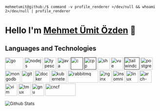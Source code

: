 ```console

mehmetumit@github:/$ command -v profile_renderer >/dev/null && whoami 2>/dev/null | profile_renderer

```

# Hello I'm [Mehmet Ümit Özden](https://mehmetumit.me) 👋

## Languages and Technologies

<a href="https://go.dev/"><img alt="go" src="https://upload.wikimedia.org/wikipedia/commons/0/05/Go_Logo_Blue.svg" width="60" height="40"></a>
<a href="https://nodejs.org/"><img alt="nodejs" src="https://upload.wikimedia.org/wikipedia/commons/d/d9/Node.js_logo.svg" width="60" height="40"></a>
<a href="https://www.typescriptlang.org/"><img alt="typescript" src="https://upload.wikimedia.org/wikipedia/commons/4/4c/Typescript_logo_2020.svg" width="40" height="40"></a>
<a href="https://www.java.com/en/"><img alt="java" src="https://upload.wikimedia.org/wikipedia/tr/2/2e/Java_Logo.svg" width="40" height="40"></a>
<a href=""><img alt="c" src="https://upload.wikimedia.org/wikipedia/commons/1/18/C_Programming_Language.svg" width="40" height="40"></a>
<a href=""><img alt="cpp" src="https://upload.wikimedia.org/wikipedia/commons/1/18/ISO_C%2B%2B_Logo.svg" width="40" height="40"></a>
<a href="https://www.gnu.org/software/bash/"><img alt="sh" src="https://upload.wikimedia.org/wikipedia/commons/4/4b/Bash_Logo_Colored.svg" width="40" height="40"></a>
<a href="https://vuejs.org/"><img alt="vue" src="https://upload.wikimedia.org/wikipedia/commons/9/95/Vue.js_Logo_2.svg" width="40" height="40"></a>
<a href=""><img alt="tailwindcss" src="https://upload.wikimedia.org/wikipedia/commons/d/d5/Tailwind_CSS_Logo.svg" width="50" height="40"></a>
<a href="https://www.postgresql.org/"><img alt="postgresql" src="https://upload.wikimedia.org/wikipedia/commons/2/29/Postgresql_elephant.svg" width="40" height="40"></a>
<a href="https://www.mongodb.com/"><img alt="mongodb" src="https://upload.wikimedia.org/wikipedia/commons/9/93/MongoDB_Logo.svg" width="50" height="40"></a>
<a href="https://git-scm.com/"><img alt="git" src="https://upload.wikimedia.org/wikipedia/commons/3/3f/Git_icon.svg" width="40" height="40"></a>
<a href="https://www.docker.com/"><img alt="docker" src="https://www.docker.com/wp-content/uploads/2022/03/Moby-logo.png" width="50" height="40"></a>
<a href="https://kubernetes.io"><img alt="kubernetes" src="https://upload.wikimedia.org/wikipedia/labs/b/ba/Kubernetes-icon-color.svg" width="50" height="40"></a>
<a href="https://rabbitmq.com"><img alt="rabbitmq" src="https://upload.wikimedia.org/wikipedia/commons/7/71/RabbitMQ_logo.svg" width="100" height="40"></a>
<a href="https://www.nginx.com/"><img alt="nginx" src="https://upload.wikimedia.org/wikipedia/commons/c/c5/Nginx_logo.svg" width="40" height="40"></a>
<a href="https://insomnia.rest/"><img alt="insomnia" src="https://cms-react-testing.cdn.prismic.io/cms-react-testing/fd794b96-f464-432b-b79a-bf99341b2143_insomnia-logo-bug.svg" width="40" height="40"></a>
<a href="https://www.kernel.org/"><img alt="linux" src="https://upload.wikimedia.org/wikipedia/commons/3/35/Tux.svg" width="40" height="40"></a>
<a href="https://archlinux.org/"><img alt="arch-linux" src="https://archlinux.org/logos/archlinux-icon-crystal-64.svg" width="40" height="40"></a>
<a href="https://www.vim.org/"><img alt="vim" src="https://upload.wikimedia.org/wikipedia/commons/9/9f/Vimlogo.svg" width="40" height="40"></a>
<a href="https://github.com/tmux/tmux/wiki"><img alt="tmux" src="https://cdn.worldvectorlogo.com/logos/tmux.svg" width="40" height="40"></a>
<a href="https://www.gnu.org/home.en.html"><img alt="gnu" src="https://upload.wikimedia.org/wikipedia/commons/2/22/Heckert_GNU_white.svg" width="40" height="40"></a>
<a href="https://www.cncf.io"><img alt="cncf" src="https://upload.wikimedia.org/wikipedia/commons/c/c3/Cloud_Native_Computing_Foundation_2023_logo.svg" width="100" height="40"></a>

![Github Stats](https://github-readme-stats.vercel.app/api?username=mehmetumit&show_icons=true&theme=dark)
